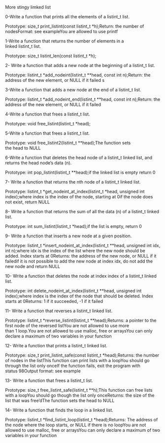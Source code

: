 More stingy limked list


0-Write a function that prints all the elements of a listint_t list.

Prototype: size_t print_listint(const listint_t *h);Return: the number of nodesFormat: see exampleYou are allowed to use printf


1-Write a function that returns the number of elements in a linked listint_t list.

Prototype: size_t listint_len(const listint_t *h);

2- Write a function that adds a new node at the beginning of a listint_t list.

Prototype: listint_t *add_nodeint(listint_t **head, const int n);Return: the address of the new element, or NULL if it failed	s


3-Write a function that adds a new node at the end of a listint_t list.

Prototype: listint_t *add_nodeint_end(listint_t **head, const int n);Return: the address of the new element, or NULL if it failed

4-Write a function that frees a listint_t list.

Prototype: void free_listint(listint_t *head);

5-Write a function that frees a listint_t list.

Prototype: void free_listint2(listint_t **head);The function sets the head to NULL

6-Write a function that deletes the head node of a listint_t linked list, and returns the head node’s data (n).

Prototype: int pop_listint(listint_t **head);if the linked list is empty return 0

7- Write a function that returns the nth node of a listint_t linked list.

Prototype: listint_t *get_nodeint_at_index(listint_t *head, unsigned int index);where index is the index of the node, starting at 0if the node does not exist, return NULL

8- Write a function that returns the sum of all the data (n) of a listint_t linked list.

Prototype: int sum_listint(listint_t *head);if the list is empty, return 0

9- Write a function that inserts a new node at a given position.

Prototype: listint_t *insert_nodeint_at_index(listint_t **head, unsigned int idx, int n);where idx is the index of the list where the new node should be added. Index starts at 0Returns: the address of the new node, or NULL if it failedif it is not possible to add the new node at index idx, do not add the new node and return NULL

10- Write a function that deletes the node at index index of a listint_t linked list.

Prototype: int delete_nodeint_at_index(listint_t **head, unsigned int index);where index is the index of the node that should be deleted. Index starts at 0Returns: 1 if it succeeded, -1 if it failed

11- Write a function that reverses a listint_t linked list.

Prototype: listint_t *reverse_listint(listint_t **head);Returns: a pointer to the first node of the reversed listYou are not allowed to use more than 1 loop.You are not allowed to use malloc, free or arraysYou can only declare a maximum of two variables in your function

12- Write a function that prints a listint_t linked list.

Prototype: size_t print_listint_safe(const listint_t *head);Returns: the number of nodes in the listThis function can print lists with a loopYou should go through the list only onceIf the function fails, exit the program with status 98Output format: see example

13- Write a function that frees a listint_t list.

Prototype: size_t free_listint_safe(listint_t **h);This function can free lists with a loopYou should go though the list only onceReturns: the size of the list that was free’dThe function sets the head to NULL

14- Write a function that finds the loop in a linked list.

Prototype: listint_t *find_listint_loop(listint_t *head);Returns: The address of the node where the loop starts, or NULL if there is no loopYou are not allowed to use malloc, free or arraysYou can only declare a maximum of two variables in your function 
